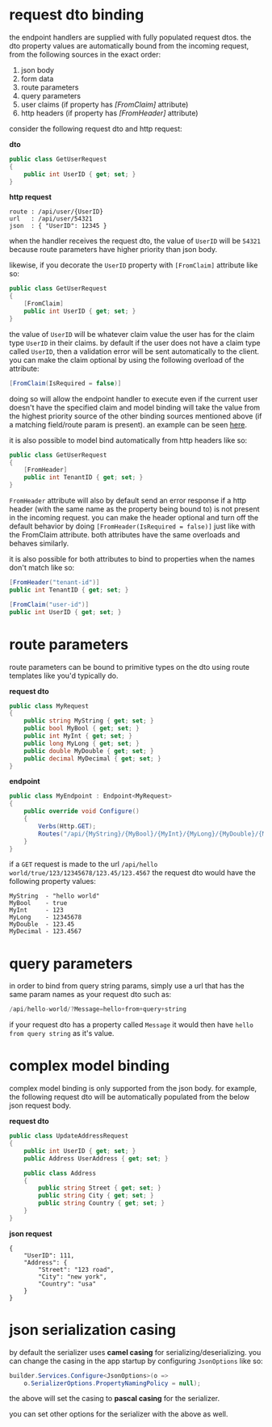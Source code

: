 # request dto binding
the endpoint handlers are supplied with fully populated request dtos. the dto property values are automatically bound from the incoming request, from the following sources in the exact order:

1. json body
2. form data
3. route parameters
4. query parameters
5. user claims (if property has *[FromClaim]* attribute)
6. http headers (if property has *[FromHeader]* attribute)

consider the following request dto and http request:

**dto**
```csharp
public class GetUserRequest
{
    public int UserID { get; set; }
}
```

**http request**
```
route : /api/user/{UserID}
url   : /api/user/54321
json  : { "UserID": 12345 }
```

when the handler receives the request dto, the value of `UserID` will be `54321` because route parameters have higher priority than json body.

likewise, if you decorate the `UserID` property with `[FromClaim]` attribute like so:
```csharp
public class GetUserRequest
{
    [FromClaim]
    public int UserID { get; set; }
}
```
the value of `UserID` will be whatever claim value the user has for the claim type `UserID` in their claims. by default if the user does not have a claim type called `UserID`, then a validation error will be sent automatically to the client. you can make the claim optional by using the following overload of the attribute:
```java
[FromClaim(IsRequired = false)]
```
doing so will allow the endpoint handler to execute even if the current user doesn't have the specified claim and model binding will take the value from the highest priority source of the other binding sources mentioned above (if a matching field/route param is present). an example can be seen [here](https://github.com/dj-nitehawk/FastEndpoints/blob/main/Web/%5BFeatures%5D/Customers/Update/Endpoint.cs).

it is also possible to model bind automatically from http headers like so:
```csharp
public class GetUserRequest
{
    [FromHeader]
    public int TenantID { get; set; }
}
```
`FromHeader` attribute will also by default send an error response if a http header (with the same name as the property being bound to) is not present in the incoming request. you can make the header optional and turn off the default behavior by doing `[FromHeader(IsRequired = false)]` just like with the FromClaim attribute. both attributes have the same overloads and behaves similarly.

it is also possible for both attributes to bind to properties when the names don't match like so:
```csharp
[FromHeader("tenant-id")]
public int TenantID { get; set; }

[FromClaim("user-id")]
public int UserID { get; set; }
```

# route parameters
route parameters can be bound to primitive types on the dto using route templates like you'd typically do.

**request dto**

```csharp
public class MyRequest
{
    public string MyString { get; set; }
    public bool MyBool { get; set; }
    public int MyInt { get; set; }
    public long MyLong { get; set; }
    public double MyDouble { get; set; }
    public decimal MyDecimal { get; set; }
}
```

**endpoint**
```csharp
public class MyEndpoint : Endpoint<MyRequest>
{
    public override void Configure()
    {
        Verbs(Http.GET);
        Routes("/api/{MyString}/{MyBool}/{MyInt}/{MyLong}/{MyDouble}/{MyDecimal}");
    }
}
```

if a `GET` request is made to the url `/api/hello world/true/123/12345678/123.45/123.4567` the request dto would have the following property values:

```
MyString  - "hello world"
MyBool    - true
MyInt     - 123
MyLong    - 12345678
MyDouble  - 123.45
MyDecimal - 123.4567
```

# query parameters
in order to bind from query string params, simply use a url that has the same param names as your request dto such as:
```java
/api/hello-world/?Message=hello+from+query+string
```
if your request dto has a property called `Message` it would then have `hello from query string` as it's value.

# complex model binding

complex model binding is only supported from the json body. for example, the following request dto will be automatically populated from the below json request body.

**request dto**
```csharp
public class UpdateAddressRequest
{
    public int UserID { get; set; }
    public Address UserAddress { get; set; }

    public class Address
    {
        public string Street { get; set; }
        public string City { get; set; }
        public string Country { get; set; }
    }
}
```

**json request**
```
{
    "UserID": 111,
    "Address": {
        "Street": "123 road",
        "City": "new york",
        "Country": "usa"
    }
}
```

# json serialization casing
by default the serializer uses **camel casing** for serializing/deserializing. you can change the casing in the app startup by configuring `JsonOptions` like so:
```java
builder.Services.Configure<JsonOptions>(o => 
    o.SerializerOptions.PropertyNamingPolicy = null);
```
the above will set the casing to **pascal casing** for the serializer.

you can set other options for the serializer with the above as well.
